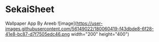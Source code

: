 # SekaiSheet
Wallpaper App By Areeb
![image](https://user-images.githubusercontent.com/56149022/180060419-f43dbde8-6f28-41e8-bc87-d7f7505edc46.png width="200" height="400")

